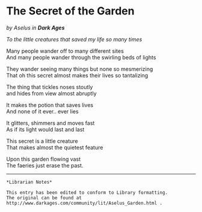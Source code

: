 # The Secret of the Garden

_by Aselus in **Dark Ages**_

_To the little creatures that saved my life so many times_  

Many people wander off to many different sites  
And many people wander through the swirling beds of lights  

They wander seeing many things but none so mesmerizing  
That oh this secret almost makes their lives so tantalizing  

The thing that tickles noses stoutly  
and hides from view almost abruptly  

It makes the potion that saves lives  
And none of it ever.. ever lies  

It glitters, shimmers and moves fast  
As if its light would last and last

This secret is a little creature  
That makes almost the quietest feature  

Upon this garden flowing vast  
The faeries just erase the past.

***

```
*Librarian Notes*

This entry has been edited to conform to Library formatting.
The original can be found at http://www.darkages.com/community/lit/Aselus_Garden.html .
```
